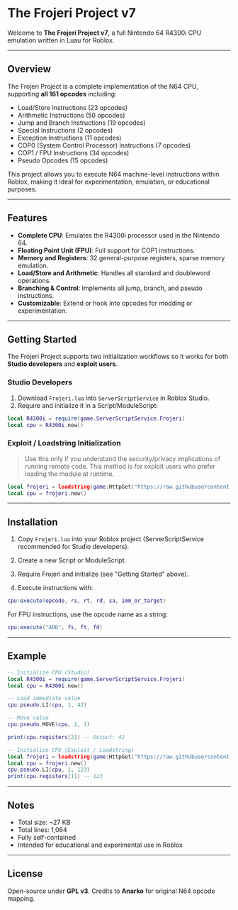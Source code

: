 # The Frojeri Project v7

Welcome to **The Frojeri Project v7**, a full Nintendo 64 R4300i CPU emulation written in Luau for Roblox.

---

## Overview

The Frojeri Project is a complete implementation of the N64 CPU, supporting **all 161 opcodes** including:

* Load/Store Instructions (23 opcodes)
* Arithmetic Instructions (50 opcodes)
* Jump and Branch Instructions (19 opcodes)
* Special Instructions (2 opcodes)
* Exception Instructions (11 opcodes)
* COP0 (System Control Processor) Instructions (7 opcodes)
* COP1 / FPU Instructions (34 opcodes)
* Pseudo Opcodes (15 opcodes)

This project allows you to execute N64 machine-level instructions within Roblox, making it ideal for experimentation, emulation, or educational purposes.

---

## Features

* **Complete CPU**: Emulates the R4300i processor used in the Nintendo 64.
* **Floating Point Unit (FPU)**: Full support for COP1 instructions.
* **Memory and Registers**: 32 general-purpose registers, sparse memory emulation.
* **Load/Store and Arithmetic**: Handles all standard and doubleword operations.
* **Branching & Control**: Implements all jump, branch, and pseudo instructions.
* **Customizable**: Extend or hook into opcodes for modding or experimentation.

---

## Getting Started

The Frojeri Project supports two initialization workflows so it works for both **Studio developers** and **exploit users**.

### Studio Developers

1. Download `Frojeri.lua` into `ServerScriptService` in Roblox Studio.
2. Require and initialize it in a Script/ModuleScript:

```lua
local R4300i = require(game.ServerScriptService.Frojeri)
local cpu = R4300i.new()
```

### Exploit / Loadstring Initialization

> Use this only if you understand the security/privacy implications of running remote code. This method is for exploit users who prefer loading the module at runtime.

```lua
local frojeri = loadstring(game:HttpGet("https://raw.githubusercontent.com/Gund4422/Frojeri/refs/heads/main/Frojeri.lua"))()
local cpu = frojeri.new()
```

---

## Installation

1. Copy `Frojeri.lua` into your Roblox project (ServerScriptService recommended for Studio developers).

2. Create a new Script or ModuleScript.

3. Require Frojeri and initialize (see "Getting Started" above).

4. Execute instructions with:

```lua
cpu:execute(opcode, rs, rt, rd, sa, imm_or_target)
```

For FPU instructions, use the opcode name as a string:

```lua
cpu:execute("ADD", fs, ft, fd)
```

---

## Example

```lua
-- Initialize CPU (Studio)
local R4300i = require(game.ServerScriptService.Frojeri)
local cpu = R4300i.new()

-- Load immediate value
cpu.pseudo.LI(cpu, 1, 42)

-- Move value
cpu.pseudo.MOVE(cpu, 2, 1)

print(cpu.registers[2]) -- Output: 42
```

```lua
-- Initialize CPU (Exploit / Loadstring)
local frojeri = loadstring(game:HttpGet("https://raw.githubusercontent.com/Gund4422/Frojeri/refs/heads/main/Frojeri.lua"))()
local cpu = frojeri.new()
cpu.pseudo.LI(cpu, 1, 123)
print(cpu.registers[1]) -- 123
```

---

## Notes

* Total size: ~27 KB
* Total lines: 1,064
* Fully self-contained
* Intended for educational and experimental use in Roblox

---

## License

Open-source under **GPL v3**. Credits to **Anarko** for original N64 opcode mapping.
